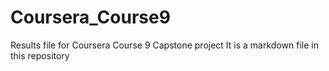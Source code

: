 # Coursera_Course9
Results file for Coursera Course 9 Capstone project
It is a markdown file in this repository
